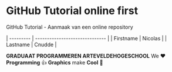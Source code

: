 # GitHub Tutorial online first

GitHub Tutorial - Aanmaak van een online repository

| --------- | ------------------------------ |
| Firstname | Nicolas                       |
| Lastname  | Cnudde          |

**GRADUAAT PROGRAMMEREN ARTEVELDEHOGESCHOOL**
We :heart: **Programming** :thumbsup: **Graphics** make **Cool** :poop: